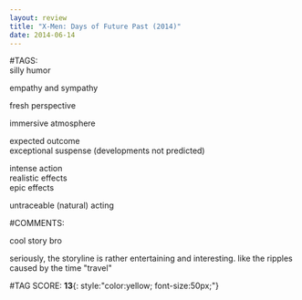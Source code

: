 ```yaml
---  
layout: review  
title: "X-Men: Days of Future Past (2014)"  
date: 2014-06-14  
---  
```

  
#TAGS:  
silly humor  
  
empathy and sympathy  
  
fresh perspective  
  
immersive atmosphere  
  
expected outcome  
exceptional suspense (developments not predicted)  
  
intense action  
realistic effects  
epic effects  
  
untraceable (natural) acting  
  
#COMMENTS:  
  
cool story bro  
  
seriously, the storyline is rather entertaining and interesting. like the ripples caused by the time "travel"  
  
  
  
  
  
#TAG SCORE: **13**{: style:"color:yellow; font-size:50px;"}  
